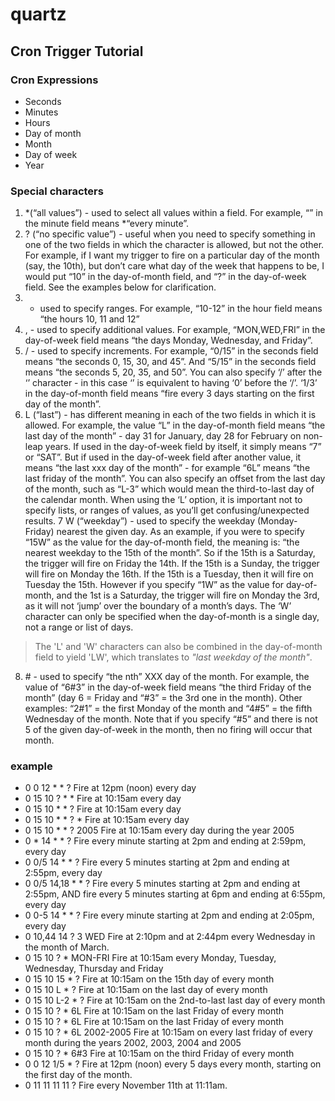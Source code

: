 # quartz

## Cron Trigger Tutorial 

### Cron Expressions
* Seconds
* Minutes
* Hours
* Day of month	
* Month
* Day of week
* Year

### Special characters
1. *(“all values”) - used to select all values within a field. For example, “” in the minute field means *“every minute”.
2. ? (“no specific value”) - useful when you need to specify something in one of the two fields in which the character is allowed, but not the other. For example, if I want my trigger to fire on a particular day of the month (say, the 10th), but don’t care what day of the week that happens to be, I would put “10” in the day-of-month field, and “?” in the day-of-week field. See the examples below for clarification.
3. - used to specify ranges. For example, “10-12” in the hour field means “the hours 10, 11 and 12”
4. , - used to specify additional values. For example, “MON,WED,FRI” in the day-of-week field means “the days Monday, Wednesday, and Friday”.
5. / - used to specify increments. For example, “0/15” in the seconds field means “the seconds 0, 15, 30, and 45”. And “5/15” in the seconds field means “the seconds 5, 20, 35, and 50”. You can also specify ‘/’ after the ‘’ character - in this case ‘’ is equivalent to having ‘0’ before the ‘/’. ‘1/3’ in the day-of-month field means “fire every 3 days starting on the first day of the month”.
6. L (“last”) - has different meaning in each of the two fields in which it is allowed. For example, the value “L” in the day-of-month field means “the last day of the month” - day 31 for January, day 28 for February on non-leap years. If used in the day-of-week field by itself, it simply means “7” or “SAT”. But if used in the day-of-week field after another value, it means “the last xxx day of the month” - for example “6L” means “the last friday of the month”. You can also specify an offset from the last day of the month, such as “L-3” which would mean the third-to-last day of the calendar month. When using the ‘L’ option, it is important not to specify lists, or ranges of values, as you’ll get confusing/unexpected results.
7 W (“weekday”) - used to specify the weekday (Monday-Friday) nearest the given day. As an example, if you were to specify “15W” as the value for the day-of-month field, the meaning is: “the nearest weekday to the 15th of the month”. So if the 15th is a Saturday, the trigger will fire on Friday the 14th. If the 15th is a Sunday, the trigger will fire on Monday the 16th. If the 15th is a Tuesday, then it will fire on Tuesday the 15th. However if you specify “1W” as the value for day-of-month, and the 1st is a Saturday, the trigger will fire on Monday the 3rd, as it will not ‘jump’ over the boundary of a month’s days. The ‘W’ character can only be specified when the day-of-month is a single day, not a range or list of days.
> The 'L' and 'W' characters can also be combined in the day-of-month field to yield 'LW', which translates to *"last weekday of the month"*.   
8. \# - used to specify “the nth” XXX day of the month. For example, the value of “6#3” in the day-of-week field means “the third Friday of the month” (day 6 = Friday and “#3” = the 3rd one in the month). Other examples: “2#1” = the first Monday of the month and “4#5” = the fifth Wednesday of the month. Note that if you specify “#5” and there is not 5 of the given day-of-week in the month, then no firing will occur that month.

### example 

+ 0 0 12 * * ?	Fire at 12pm (noon) every day
+ 0 15 10 ? * *	Fire at 10:15am every day
+ 0 15 10 * * ?	Fire at 10:15am every day
+ 0 15 10 * * ? *	Fire at 10:15am every day
+ 0 15 10 * * ? 2005	Fire at 10:15am every day during the year 2005
+ 0 * 14 * * ?	Fire every minute starting at 2pm and ending at 2:59pm, every day
+ 0 0/5 14 * * ?	Fire every 5 minutes starting at 2pm and ending at 2:55pm, every day
+ 0 0/5 14,18 * * ?	Fire every 5 minutes starting at 2pm and ending at 2:55pm, AND fire every 5 minutes starting at 6pm and ending at 6:55pm, every day
+ 0 0-5 14 * * ?	Fire every minute starting at 2pm and ending at 2:05pm, every day
+ 0 10,44 14 ? 3 WED	Fire at 2:10pm and at 2:44pm every Wednesday in the month of March.
+ 0 15 10 ? * MON-FRI	Fire at 10:15am every Monday, Tuesday, Wednesday, Thursday and Friday
+ 0 15 10 15 * ?	Fire at 10:15am on the 15th day of every month
+ 0 15 10 L * ?	Fire at 10:15am on the last day of every month
+ 0 15 10 L-2 * ?	Fire at 10:15am on the 2nd-to-last last day of every month
+ 0 15 10 ? * 6L	Fire at 10:15am on the last Friday of every month
+ 0 15 10 ? * 6L	Fire at 10:15am on the last Friday of every month
+ 0 15 10 ? * 6L 2002-2005	Fire at 10:15am on every last friday of every month during the years 2002, 2003, 2004 and 2005
+ 0 15 10 ? * 6#3	Fire at 10:15am on the third Friday of every month
+ 0 0 12 1/5 * ?	Fire at 12pm (noon) every 5 days every month, starting on the first day of the month.
+ 0 11 11 11 11 ?	Fire every November 11th at 11:11am.




